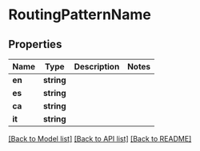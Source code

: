 # RoutingPatternName

## Properties
Name | Type | Description | Notes
------------ | ------------- | ------------- | -------------
**en** | **string** |  | 
**es** | **string** |  | 
**ca** | **string** |  | 
**it** | **string** |  | 

[[Back to Model list]](../README.md#documentation-for-models) [[Back to API list]](../README.md#documentation-for-api-endpoints) [[Back to README]](../README.md)


